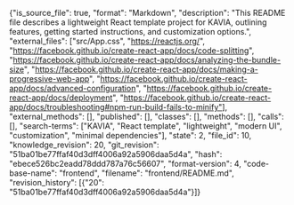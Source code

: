 {"is_source_file": true, "format": "Markdown", "description": "This README file describes a lightweight React template project for KAVIA, outlining features, getting started instructions, and customization options.", "external_files": ["src/App.css", "https://reactjs.org/", "https://facebook.github.io/create-react-app/docs/code-splitting", "https://facebook.github.io/create-react-app/docs/analyzing-the-bundle-size", "https://facebook.github.io/create-react-app/docs/making-a-progressive-web-app", "https://facebook.github.io/create-react-app/docs/advanced-configuration", "https://facebook.github.io/create-react-app/docs/deployment", "https://facebook.github.io/create-react-app/docs/troubleshooting#npm-run-build-fails-to-minify"], "external_methods": [], "published": [], "classes": [], "methods": [], "calls": [], "search-terms": ["KAVIA", "React template", "lightweight", "modern UI", "customization", "minimal dependencies"], "state": 2, "file_id": 10, "knowledge_revision": 20, "git_revision": "51ba01be77ffaf40d3dff4006a92a5906daa5d4a", "hash": "ebece526bc2eadd78ddd787a76c56607", "format-version": 4, "code-base-name": "frontend", "filename": "frontend/README.md", "revision_history": [{"20": "51ba01be77ffaf40d3dff4006a92a5906daa5d4a"}]}